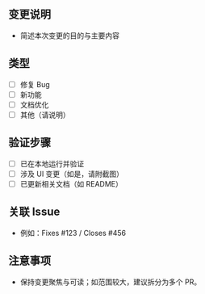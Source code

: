 ## 变更说明
- 简述本次变更的目的与主要内容

## 类型
- [ ] 修复 Bug
- [ ] 新功能
- [ ] 文档优化
- [ ] 其他（请说明）

## 验证步骤
- [ ] 已在本地运行并验证
- [ ] 涉及 UI 变更（如是，请附截图）
- [ ] 已更新相关文档（如 README）

## 关联 Issue
- 例如：Fixes #123 / Closes #456

## 注意事项
- 保持变更聚焦与可读；如范围较大，建议拆分为多个 PR。